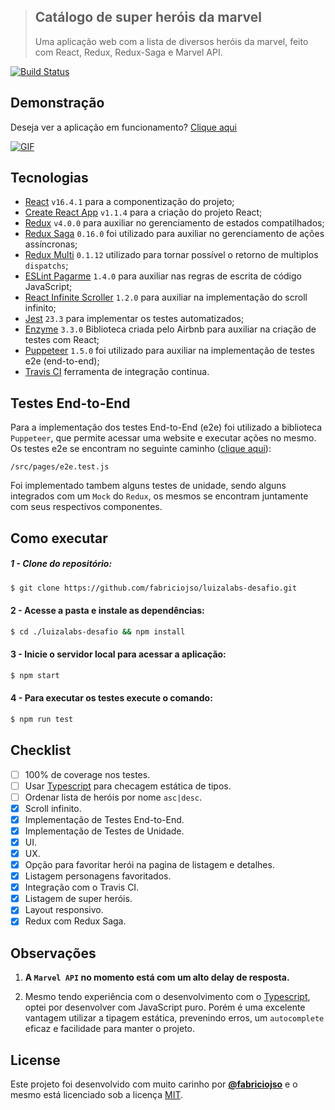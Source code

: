 >## Catálogo de super heróis da marvel
> Uma aplicação web com a lista de diversos heróis da marvel, feito com React, Redux, Redux-Saga e Marvel API.

[![Build Status](https://travis-ci.com/fabriciojso/luizalabs-desafio.svg?token=3dZSp4x5xxwAqpKZDQTe&branch=master)](https://travis-ci.com/fabriciojso/luizalabs-desafio)


## Demonstração
Deseja ver a aplicação em funcionamento? [Clique aqui](https://fabriciojso.github.io/luizalabs-desafio/#/)

[![GIF](https://i.gyazo.com/b4bba2488184ebec38161d1799b973cc.gif)](https://fabriciojso.github.io/luizalabs-desafio/#/)
## Tecnologias
- [React](https://github.com/facebook/react/) `v16.4.1` para a componentização do projeto;
- [Create React App](https://github.com/facebook/create-react-app) `v1.1.4` para a criação do projeto React;
- [Redux](https://github.com/reduxjs/redux) `v4.0.0` para auxiliar no gerenciamento de estados compatilhados;
- [Redux Saga](https://github.com/redux-saga/redux-saga) `0.16.0` foi utilizado para auxiliar no gerenciamento de ações assíncronas;
- [Redux Multi](https://github.com/ashaffer/redux-multi) `0.1.12` utilizado para tornar possível o retorno de multiplos `dispatchs`;
- [ESLint Pagarme](https://github.com/pagarme/react-style-guide) `1.4.0` para auxiliar nas regras de escrita de código JavaScript;
- [React Infinite Scroller](https://github.com/CassetteRocks/react-infinite-scroller) `1.2.0` para auxiliar na implementação do scroll infinito;
- [Jest](https://github.com/facebook/jest/) `23.3` para implementar os testes automatizados;
- [Enzyme](https://github.com/airbnb/enzyme) `3.3.0` Biblioteca criada pelo Airbnb para auxiliar na criação de testes com React;
- [Puppeteer](https://github.com/GoogleChrome/puppeteer) `1.5.0` foi utilizado para auxiliar na implementação de testes e2e (end-to-end);
- [Travis CI](https://travis-ci.com/fabriciojso/luizalabs-desafio) ferramenta de integração continua.

## Testes End-to-End
Para a implementação dos testes End-to-End (e2e) foi utilizado a biblioteca `Puppeteer`, que permite acessar uma website e executar ações no mesmo. Os testes e2e se encontram no seguinte caminho ([clique aqui](https://github.com/fabriciojso/luizalabs-desafio/blob/master/src/pages/e2e.test.js)):
```
/src/pages/e2e.test.js
```

Foi implementado tambem alguns testes de unidade, sendo alguns integrados com um `Mock` do `Redux`, os mesmos se encontram juntamente com seus respectivos componentes.

## Como executar
##### 1 - Clone do repositório:
```bash
$ git clone https://github.com/fabriciojso/luizalabs-desafio.git
```

#### 2 - Acesse a pasta e instale as dependências:
```bash
$ cd ./luizalabs-desafio && npm install
```

#### 3 - Inicie o servidor local para acessar a aplicação:
```bash
$ npm start
```

#### 4 - Para executar os testes execute o comando:
```bash
$ npm run test
```

## Checklist

- [ ] 100% de coverage nos testes.
- [ ] Usar [Typescript](https://www.typescriptlang.org/) para checagem estática de tipos.
- [ ] Ordenar lista de heróis por nome `asc|desc`.
- [x] Scroll infinito.
- [x] Implementação de Testes End-to-End.
- [x] Implementação de Testes de Unidade.
- [x] UI.
- [x] UX.
- [x] Opção para favoritar herói na pagina de listagem e detalhes.
- [x] Listagem personagens favoritados.
- [x] Integração com o Travis CI.
- [x] Listagem de super heróis.
- [x] Layout responsivo.
- [x] Redux com Redux Saga.

## Observações
1.  **A `Marvel API` no momento está com um alto delay de resposta.**

2.  Mesmo tendo experiência com o desenvolvimento com o [Typescript](https://www.typescriptlang.org/), optei por desenvolver com JavaScript puro. Porém é uma excelente vantagem utilizar a tipagem estática, prevenindo erros, um `autocomplete` eficaz e facilidade para manter o projeto.

## License
Este projeto foi desenvolvido com muito carinho por **[@fabriciojso](https://github.com/fabriciojso)** e o mesmo está licenciado sob a licença [MIT](https://opensource.org/licenses/MIT).